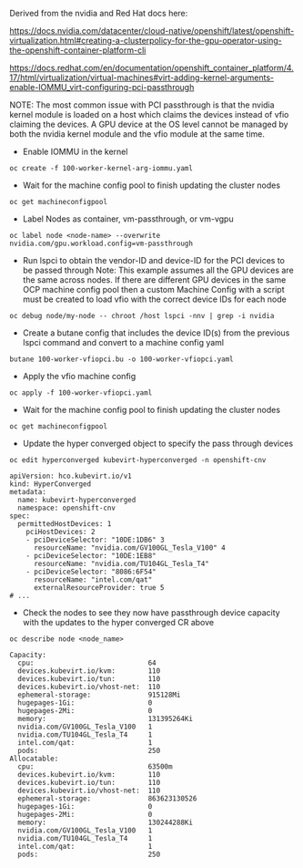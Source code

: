 Derived from the nvidia and Red Hat docs here:

https://docs.nvidia.com/datacenter/cloud-native/openshift/latest/openshift-virtualization.html#creating-a-clusterpolicy-for-the-gpu-operator-using-the-openshift-container-platform-cli

https://docs.redhat.com/en/documentation/openshift_container_platform/4.17/html/virtualization/virtual-machines#virt-adding-kernel-arguments-enable-IOMMU_virt-configuring-pci-passthrough


NOTE: The most common issue with PCI passthrough is that the nvidia kernel module is loaded on a host which claims the devices instead of vfio claiming the devices.
      A GPU device at the OS level cannot be managed by both the nvidia kernel module and the vfio module at the same time.


- Enable IOMMU in the kernel
```console
oc create -f 100-worker-kernel-arg-iommu.yaml
```
- Wait for the machine config pool to finish updating the cluster nodes
```console
oc get machineconfigpool
```

- Label Nodes as container, vm-passthrough, or vm-vgpu

```console
oc label node <node-name> --overwrite nvidia.com/gpu.workload.config=vm-passthrough
```

- Run lspci to obtain the vendor-ID and device-ID for the PCI devices to be passed through
Note: This example assumes all the GPU devices are the same across nodes. If there are different GPU devices in the same OCP machine config pool then a custom Machine Config with a script must be created to load vfio with the correct device IDs for each node

```console
oc debug node/my-node -- chroot /host lspci -nnv | grep -i nvidia
```

- Create a butane config that includes the device ID(s) from the previous lspci command and convert to a machine config yaml
```console
butane 100-worker-vfiopci.bu -o 100-worker-vfiopci.yaml
```

- Apply the vfio machine config
```console
oc apply -f 100-worker-vfiopci.yaml
```

- Wait for the machine config pool to finish updating the cluster nodes
```console
oc get machineconfigpool
```

- Update the hyper converged object to specify the pass through devices
```console
oc edit hyperconverged kubevirt-hyperconverged -n openshift-cnv
```

```
apiVersion: hco.kubevirt.io/v1
kind: HyperConverged
metadata:
  name: kubevirt-hyperconverged
  namespace: openshift-cnv
spec:
  permittedHostDevices: 1
    pciHostDevices: 2
    - pciDeviceSelector: "10DE:1DB6" 3
      resourceName: "nvidia.com/GV100GL_Tesla_V100" 4
    - pciDeviceSelector: "10DE:1EB8"
      resourceName: "nvidia.com/TU104GL_Tesla_T4"
    - pciDeviceSelector: "8086:6F54"
      resourceName: "intel.com/qat"
      externalResourceProvider: true 5
# ...
```

- Check the nodes to see they now have passthrough device capacity with the updates to the hyper converged CR above
```console
oc describe node <node_name>
```

```
Capacity:
  cpu:                            64
  devices.kubevirt.io/kvm:        110
  devices.kubevirt.io/tun:        110
  devices.kubevirt.io/vhost-net:  110
  ephemeral-storage:              915128Mi
  hugepages-1Gi:                  0
  hugepages-2Mi:                  0
  memory:                         131395264Ki
  nvidia.com/GV100GL_Tesla_V100   1
  nvidia.com/TU104GL_Tesla_T4     1
  intel.com/qat:                  1
  pods:                           250
Allocatable:
  cpu:                            63500m
  devices.kubevirt.io/kvm:        110
  devices.kubevirt.io/tun:        110
  devices.kubevirt.io/vhost-net:  110
  ephemeral-storage:              863623130526
  hugepages-1Gi:                  0
  hugepages-2Mi:                  0
  memory:                         130244288Ki
  nvidia.com/GV100GL_Tesla_V100   1
  nvidia.com/TU104GL_Tesla_T4     1
  intel.com/qat:                  1
  pods:                           250
```